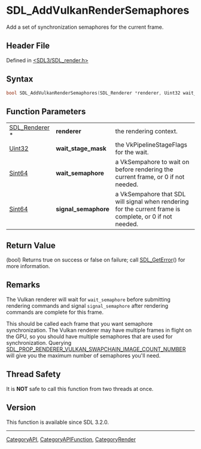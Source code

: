 # SDL_AddVulkanRenderSemaphores

Add a set of synchronization semaphores for the current frame.

## Header File

Defined in [<SDL3/SDL_render.h>](https://github.com/libsdl-org/SDL/blob/main/include/SDL3/SDL_render.h)

## Syntax

```c
bool SDL_AddVulkanRenderSemaphores(SDL_Renderer *renderer, Uint32 wait_stage_mask, Sint64 wait_semaphore, Sint64 signal_semaphore);
```

## Function Parameters

|                                |                      |                                                                                                          |
| ------------------------------ | -------------------- | -------------------------------------------------------------------------------------------------------- |
| [SDL_Renderer](SDL_Renderer) * | **renderer**         | the rendering context.                                                                                   |
| [Uint32](Uint32)               | **wait_stage_mask**  | the VkPipelineStageFlags for the wait.                                                                   |
| [Sint64](Sint64)               | **wait_semaphore**   | a VkSempahore to wait on before rendering the current frame, or 0 if not needed.                         |
| [Sint64](Sint64)               | **signal_semaphore** | a VkSempahore that SDL will signal when rendering for the current frame is complete, or 0 if not needed. |

## Return Value

(bool) Returns true on success or false on failure; call
[SDL_GetError](SDL_GetError)() for more information.

## Remarks

The Vulkan renderer will wait for `wait_semaphore` before submitting
rendering commands and signal `signal_semaphore` after rendering commands
are complete for this frame.

This should be called each frame that you want semaphore synchronization.
The Vulkan renderer may have multiple frames in flight on the GPU, so you
should have multiple semaphores that are used for synchronization. Querying
[SDL_PROP_RENDERER_VULKAN_SWAPCHAIN_IMAGE_COUNT_NUMBER](SDL_PROP_RENDERER_VULKAN_SWAPCHAIN_IMAGE_COUNT_NUMBER)
will give you the maximum number of semaphores you'll need.

## Thread Safety

It is **NOT** safe to call this function from two threads at once.

## Version

This function is available since SDL 3.2.0.

----
[CategoryAPI](CategoryAPI), [CategoryAPIFunction](CategoryAPIFunction), [CategoryRender](CategoryRender)

